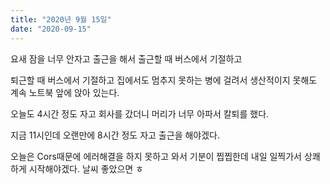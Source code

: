 ```yaml
---
title: "2020년 9월 15일"
date: "2020-09-15"
---
```


요새 잠을 너무 안자고 출근을 해서 출근할 때 버스에서 기절하고

퇴근할 때 버스에서 기절하고 집에서도 멈추지 못하는 병에 걸려서 생산적이지 못해도 계속 노트북 앞에 앉아 있는다.

오늘도 4시간 정도 자고 회사를 갔더니 머리가 너무 아파서 칼퇴를 했다.

지금 11시인데 오랜만에 8시간 정도 자고 출근을 해야겠다.

오늘은 Cors때문에 에러해결을 하지 못하고 와서 기분이 찝찝한데 내일 일찍가서 상쾌하게 시작해야겠다. 날씨 좋았으면 ㅎ
